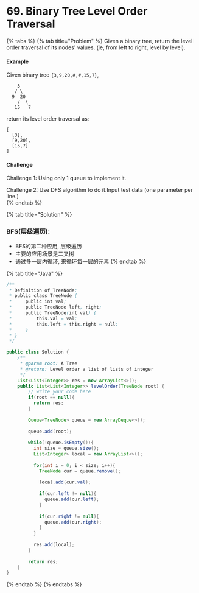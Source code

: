 # 69. Binary Tree Level Order Traversal

{% tabs %}
{% tab title="Problem" %}
Given a binary tree, return the level order traversal of its nodes' values. \(ie, from left to right, level by level\).

#### Example

Given binary tree `{3,9,20,#,#,15,7}`,

```text
    3
   / \
  9  20
    /  \
   15   7
```

return its level order traversal as:

```text
[
  [3],
  [9,20],
  [15,7]
]
```

#### Challenge

Challenge 1: Using only 1 queue to implement it.

Challenge 2: Use DFS algorithm to do it.Input test data \(one parameter per line.\)  
{% endtab %}

{% tab title="Solution" %}
### BFS\(层级遍历\):

* BFS的第二种应用, 层级遍历
* 主要的应用场景是二叉树
* 通过多一层内循环, 来循环每一层的元素
{% endtab %}

{% tab title="Java" %}
```java
/**
 * Definition of TreeNode:
 * public class TreeNode {
 *     public int val;
 *     public TreeNode left, right;
 *     public TreeNode(int val) {
 *         this.val = val;
 *         this.left = this.right = null;
 *     }
 * }
 */

public class Solution {
    /**
     * @param root: A Tree
     * @return: Level order a list of lists of integer
     */
    List<List<Integer>> res = new ArrayList<>();
    public List<List<Integer>> levelOrder(TreeNode root) {
        // write your code here
        if(root == null){
          return res;  
        }
        
        Queue<TreeNode> queue = new ArrayDeque<>();
        
        queue.add(root);
        
        while(!queue.isEmpty()){
          int size = queue.size();
          List<Integer> local = new ArrayList<>();
          
          for(int i = 0; i < size; i++){
            TreeNode cur = queue.remove();
            
            local.add(cur.val);
            
            if(cur.left != null){
              queue.add(cur.left);
            }
            
            if(cur.right != null){
              queue.add(cur.right);
            }
          }
          
          res.add(local);
        }
        
        return res;
    }
}
```
{% endtab %}
{% endtabs %}

